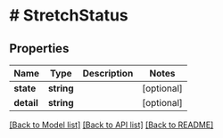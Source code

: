 # # StretchStatus

## Properties

Name | Type | Description | Notes
------------ | ------------- | ------------- | -------------
**state** | **string** |  | [optional]
**detail** | **string** |  | [optional]

[[Back to Model list]](../../README.md#models) [[Back to API list]](../../README.md#endpoints) [[Back to README]](../../README.md)
